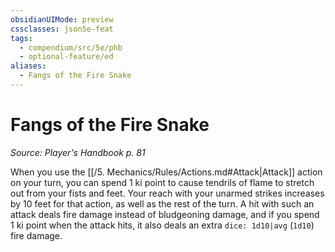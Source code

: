 ```yaml
---
obsidianUIMode: preview
cssclasses: json5e-feat
tags:
  - compendium/src/5e/phb
  - optional-feature/ed
aliases:
  - Fangs of the Fire Snake
---
```

# Fangs of the Fire Snake
*Source: Player's Handbook p. 81*  

When you use the [[/5. Mechanics/Rules/Actions.md#Attack\|Attack]] action on your turn, you can spend 1 ki point to cause tendrils of flame to stretch out from your fists and feet. Your reach with your unarmed strikes increases by 10 feet for that action, as well as the rest of the turn. A hit with such an attack deals fire damage instead of bludgeoning damage, and if you spend 1 ki point when the attack hits, it also deals an extra `dice: 1d10|avg` (`1d10`) fire damage.
